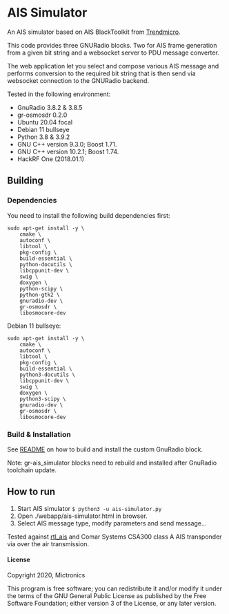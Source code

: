 # AIS Simulator

An AIS simulator based on AIS BlackToolkit from [Trendmicro](https://github.com/trendmicro/ais).

This code provides three GNURadio blocks. Two for AIS frame generation from a given bit string and
a websocket server to PDU message converter.

The web application let you select and compose various AIS message and performs conversion to the required bit string that is then send via websocket connection to the GNURadio backend.

Tested in the following environment:

- GnuRadio 3.8.2 & 3.8.5
- gr-osmosdr 0.2.0
- Ubuntu 20.04 focal
- Debian 11 bullseye
- Python 3.8 & 3.9.2
- GNU C++ version 9.3.0; Boost 1.71.
- GNU C++ version 10.2.1; Boost 1.74.
- HackRF One (2018.01.1)

## Building

### Dependencies

You need to install the following build dependencies first:

```
sudo apt-get install -y \
    cmake \
    autoconf \
    libtool \
    pkg-config \
    build-essential \
    python-docutils \
    libcppunit-dev \
    swig \
    doxygen \
    python-scipy \
    python-gtk2 \
    gnuradio-dev \
    gr-osmosdr \
    libosmocore-dev
```

Debian 11 bullseye:

```
sudo apt-get install -y \
    cmake \
    autoconf \
    libtool \
    pkg-config \
    build-essential \
    python3-docutils \
    libcppunit-dev \
    swig \
    doxygen \
    python3-scipy \
    gnuradio-dev \
    gr-osmosdr \
    libosmocore-dev
```

### Build & Installation

See [README](gr-ais_simulator/README.md) on how to build and install the custom GnuRadio block.

Note: gr-ais_simulator blocks need to rebuild and installed after GnuRadio toolchain update.

## How to run

1. Start AIS simulator `$ python3 -u ais-simulator.py`
2. Open ./webapp/ais-simulator.html in browser.
3. Select AIS message type, modify parameters and send message...

Tested against [rtl_ais](https://github.com/dgiardini/rtl-ais) and Comar Systems CSA300
class A AIS transponder via over the air transmission.

#### License

Copyright 2020, Mictronics

This program is free software; you can redistribute it and/or
modify it under the terms of the GNU General Public License
as published by the Free Software Foundation; either version 3
of the License, or any later version.

